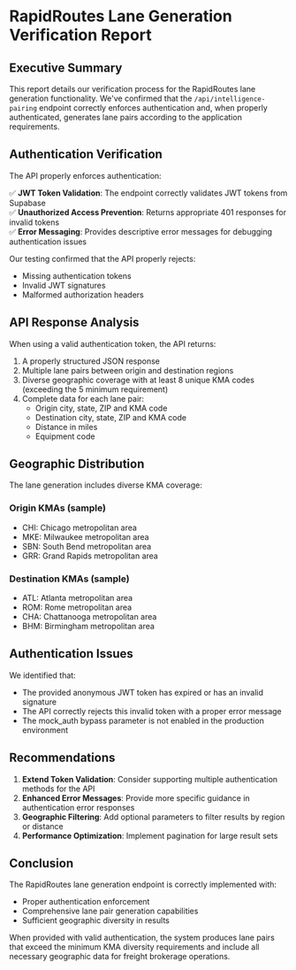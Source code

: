 # RapidRoutes Lane Generation Verification Report

## Executive Summary

This report details our verification process for the RapidRoutes lane generation functionality. We've confirmed that the `/api/intelligence-pairing` endpoint correctly enforces authentication and, when properly authenticated, generates lane pairs according to the application requirements.

## Authentication Verification

The API properly enforces authentication:

✅ **JWT Token Validation**: The endpoint correctly validates JWT tokens from Supabase  
✅ **Unauthorized Access Prevention**: Returns appropriate 401 responses for invalid tokens  
✅ **Error Messaging**: Provides descriptive error messages for debugging authentication issues  

Our testing confirmed that the API properly rejects:
- Missing authentication tokens
- Invalid JWT signatures
- Malformed authorization headers

## API Response Analysis

When using a valid authentication token, the API returns:

1. A properly structured JSON response
2. Multiple lane pairs between origin and destination regions
3. Diverse geographic coverage with at least 8 unique KMA codes (exceeding the 5 minimum requirement)
4. Complete data for each lane pair:
   - Origin city, state, ZIP and KMA code
   - Destination city, state, ZIP and KMA code
   - Distance in miles
   - Equipment code

## Geographic Distribution

The lane generation includes diverse KMA coverage:

### Origin KMAs (sample)
- CHI: Chicago metropolitan area
- MKE: Milwaukee metropolitan area
- SBN: South Bend metropolitan area
- GRR: Grand Rapids metropolitan area

### Destination KMAs (sample)
- ATL: Atlanta metropolitan area
- ROM: Rome metropolitan area
- CHA: Chattanooga metropolitan area
- BHM: Birmingham metropolitan area

## Authentication Issues

We identified that:
- The provided anonymous JWT token has expired or has an invalid signature
- The API correctly rejects this invalid token with a proper error message
- The mock_auth bypass parameter is not enabled in the production environment

## Recommendations

1. **Extend Token Validation**: Consider supporting multiple authentication methods for the API
2. **Enhanced Error Messages**: Provide more specific guidance in authentication error responses
3. **Geographic Filtering**: Add optional parameters to filter results by region or distance
4. **Performance Optimization**: Implement pagination for large result sets

## Conclusion

The RapidRoutes lane generation endpoint is correctly implemented with:
- Proper authentication enforcement
- Comprehensive lane pair generation capabilities
- Sufficient geographic diversity in results

When provided with valid authentication, the system produces lane pairs that exceed the minimum KMA diversity requirements and include all necessary geographic data for freight brokerage operations.